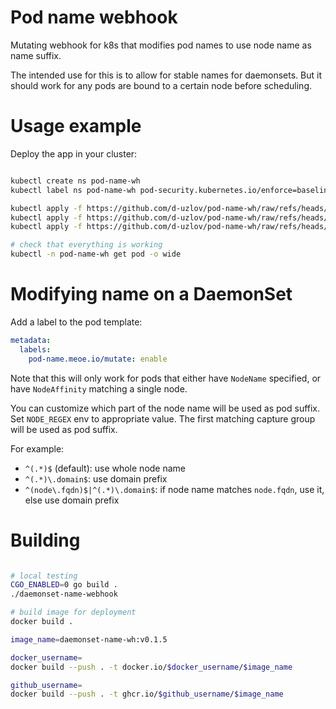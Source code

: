 
# Pod name webhook

Mutating webhook for k8s that modifies pod names to use node name as name suffix.

The intended use for this is to allow for stable names for daemonsets.
But it should work for any pods are bound to a certain node before scheduling.

# Usage example

Deploy the app in your cluster:

```bash

kubectl create ns pod-name-wh
kubectl label ns pod-name-wh pod-security.kubernetes.io/enforce=baseline

kubectl apply -f https://github.com/d-uzlov/pod-name-wh/raw/refs/heads/main/deployment/cert.yaml
kubectl apply -f https://github.com/d-uzlov/pod-name-wh/raw/refs/heads/main/deployment/deployment.yaml
kubectl apply -f https://github.com/d-uzlov/pod-name-wh/raw/refs/heads/main/deployment/webhook.yaml

# check that everything is working
kubectl -n pod-name-wh get pod -o wide

```

# Modifying name on a DaemonSet

Add a label to the pod template:

```yaml
metadata:
  labels:
    pod-name.meoe.io/mutate: enable
```

Note that this will only work for pods that either have `NodeName` specified,
or have `NodeAffinity` matching a single node.

You can customize which part of the node name will be used as pod suffix.
Set `NODE_REGEX` env to appropriate value.
The first matching capture group will be used as pod suffix.

For example:

- `^(.*)$` (default): use whole node name
- `^(.*)\.domain$`: use domain prefix
- `^(node\.fqdn)$|^(.*)\.domain$`: if node name matches `node.fqdn`, use it, else use domain prefix

# Building

```bash

# local testing
CGO_ENABLED=0 go build .
./daemonset-name-webhook

# build image for deployment
docker build .

image_name=daemonset-name-wh:v0.1.5

docker_username=
docker build --push . -t docker.io/$docker_username/$image_name

github_username=
docker build --push . -t ghcr.io/$github_username/$image_name

```
